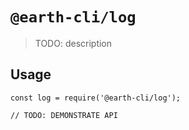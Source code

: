 # `@earth-cli/log`

> TODO: description

## Usage

```
const log = require('@earth-cli/log');

// TODO: DEMONSTRATE API
```
